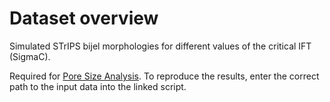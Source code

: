 # Dataset overview 

Simulated STrIPS bijel morphologies for different values of the critical IFT (SigmaC).

Required for [Pore Size Analysis](../../Python%20Scripts/PoreSizeAnalysis_SigmaC.py). To reproduce the results, enter the correct path to the input data into the linked script. 
